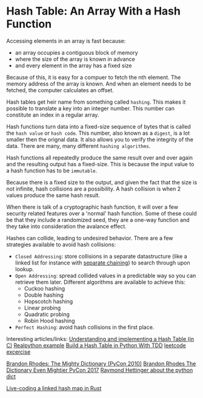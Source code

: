 # Hash Table: An Array With a Hash Function

Accessing elements in an array is fast because:
- an array occupies a contiguous block of memory
- where the size of the array is known in advance
- and every element in the array has a fixed size

Because of this, it is easy for a compuer to fetch the nth element. The memory address of the array is known. And when an element needs to be fetched, the computer calculates an offset.

Hash tables get heir name from something called `hashing`. This makes it possible to translate a key into an integer number. This number can constitute an index in a regular array.

Hash functions turn data into a fixed-size sequence of bytes that is called the `hash value` or `hash code`. This number, also known as a `digest`, is a lot smaller then the orignal data. It also allows you to verify the integrity of the data. There are many, many different `hashing algorithms`. 

Hash functions all repeatedly produce the same result over and over again and the resulting output has a fixed-size. This is because the input value to a hash function has to be `immutable`.

Because there is a fixed size to the output, and given the fact that the size is not infinite, hash collisions are a possibility. A hash collision is when 2 values produce the same hash result.

When there is talk of a cryptographic hash function, it will over a few security related features over a 'normal' hash function. Some of these could be that they include a randomized seed, they are a one-way function and they take into consideration the avalance effect.

Hashes can collide, leading to undesired behavior. There are a few strategies available to avoid hash collisions:
- `Closed Addressing`: store collisions in a separate datastructure (like a linked list for instance with [separate chaining](https://en.wikipedia.org/wiki/Hash_table#Separate_chaining)) to search through upon lookup.
- `Open Addressing`: spread  collided values in a predictable way so you can retrieve them later. Different algorithms are available to achieve this:
  - Cuckoo hashing
  - Double hashing
  - Hopscotch hashing
  - Linear probing
  - Quadratic probing
  - Robin Hood hashing
- `Perfect Hashing`: avoid hash collisions in the first place.



















Interesting articles/links:
[Understanding and implementing a Hash Table (in C)](https://www.youtube.com/watch?v=2Ti5yvumFTU)
[Realpython example](https://github.com/realpython/materials/tree/master/hashtable)
[Build a Hash Table in Python With TDD](https://realpython.com/python-hash-table/#build-a-hash-table-prototype-in-python-with-tdd)
[leetcode excercise](https://leetcode.com/problems/design-hashmap/)

[Brandon Rhodes: The Mighty Dictionary (PyCon 2010)](https://www.youtube.com/watch?v=oMyy4Sm0uBs)
[Brandon Rhodes The Dictionary Even Mightier PyCon 2017](https://www.youtube.com/watch?v=66P5FMkWoVU)
[Raymond Hettinger about the python dict](https://www.youtube.com/watch?v=p33CVV29OG8)


[Live-coding a linked hash map in Rust](https://www.youtube.com/watch?v=k6xR2kf9hlA)